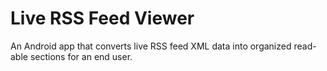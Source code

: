 # Live RSS Feed Viewer
 An Android app that converts live RSS feed XML data into organized read-able sections for an end user.
